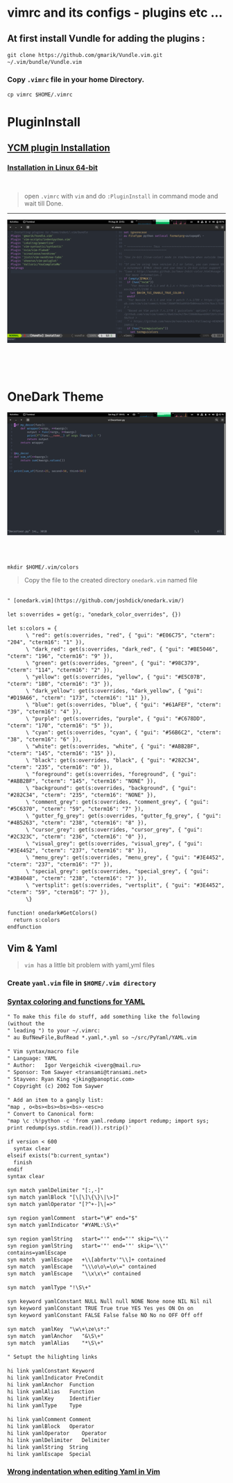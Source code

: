 # vimrc and its configs - plugins etc ...

## At first install Vundle for adding the plugins :

```
git clone https://github.com/gmarik/Vundle.vim.git ~/.vim/bundle/Vundle.vim
```

### Copy `.vimrc` file in your home Directory.

```
cp vimrc $HOME/.vimrc
``` 

# PluginInstall

## [YCM plugin Installation](https://github.com/ycm-core/YouCompleteMe#installation)

### [Installation in Linux 64-bit](https://github.com/ycm-core/YouCompleteMe#linux-64-bit)

</br>

> open `.vimrc` with `vim` and do `:PluginInstall` in command mode and wait till Done.
---

![PluginInstall](https://github.com/AliMehraji/Linux-Config/blob/master/vim/PluginInstall.png?raw=true)



</br></br></br>


# OneDark Theme 

![one-dark theme](https://github.com/AliMehraji/Linux-Config/blob/master/vim/OneDark_Theme.png?raw=true)

</br></br>

```
mkdir $HOME/.vim/colors
```
> Copy the file to the created directory `onedark.vim` named file




```vim

" [onedark.vim](https://github.com/joshdick/onedark.vim/)

let s:overrides = get(g:, "onedark_color_overrides", {})

let s:colors = {
      \ "red": get(s:overrides, "red", { "gui": "#E06C75", "cterm": "204", "cterm16": "1" }),
      \ "dark_red": get(s:overrides, "dark_red", { "gui": "#BE5046", "cterm": "196", "cterm16": "9" }),
      \ "green": get(s:overrides, "green", { "gui": "#98C379", "cterm": "114", "cterm16": "2" }),
      \ "yellow": get(s:overrides, "yellow", { "gui": "#E5C07B", "cterm": "180", "cterm16": "3" }),
      \ "dark_yellow": get(s:overrides, "dark_yellow", { "gui": "#D19A66", "cterm": "173", "cterm16": "11" }),
      \ "blue": get(s:overrides, "blue", { "gui": "#61AFEF", "cterm": "39", "cterm16": "4" }),
      \ "purple": get(s:overrides, "purple", { "gui": "#C678DD", "cterm": "170", "cterm16": "5" }),
      \ "cyan": get(s:overrides, "cyan", { "gui": "#56B6C2", "cterm": "38", "cterm16": "6" }),
      \ "white": get(s:overrides, "white", { "gui": "#ABB2BF", "cterm": "145", "cterm16": "15" }),
      \ "black": get(s:overrides, "black", { "gui": "#282C34", "cterm": "235", "cterm16": "0" }),
      \ "foreground": get(s:overrides, "foreground", { "gui": "#ABB2BF", "cterm": "145", "cterm16": "NONE" }),
      \ "background": get(s:overrides, "background", { "gui": "#282C34", "cterm": "235", "cterm16": "NONE" }),
      \ "comment_grey": get(s:overrides, "comment_grey", { "gui": "#5C6370", "cterm": "59", "cterm16": "7" }),
      \ "gutter_fg_grey": get(s:overrides, "gutter_fg_grey", { "gui": "#4B5263", "cterm": "238", "cterm16": "8" }),
      \ "cursor_grey": get(s:overrides, "cursor_grey", { "gui": "#2C323C", "cterm": "236", "cterm16": "0" }),
      \ "visual_grey": get(s:overrides, "visual_grey", { "gui": "#3E4452", "cterm": "237", "cterm16": "8" }),
      \ "menu_grey": get(s:overrides, "menu_grey", { "gui": "#3E4452", "cterm": "237", "cterm16": "7" }),
      \ "special_grey": get(s:overrides, "special_grey", { "gui": "#3B4048", "cterm": "238", "cterm16": "7" }),
      \ "vertsplit": get(s:overrides, "vertsplit", { "gui": "#3E4452", "cterm": "59", "cterm16": "7" }),
      \}

function! onedark#GetColors()
  return s:colors
endfunction
```



## Vim & Yaml 
> `vim `has a little bit problem with yaml,yml files  

### Create `yaml.vim` file in `$HOME/.vim directory`
### [Syntax coloring and functions for YAML](https://www.vim.org/scripts/script.php?script_id=739)

 

```vim
" To make this file do stuff, add something like the following (without the
" leading ") to your ~/.vimrc:
" au BufNewFile,BufRead *.yaml,*.yml so ~/src/PyYaml/YAML.vim

" Vim syntax/macro file
" Language:	YAML
" Author:	Igor Vergeichik <iverg@mail.ru>
" Sponsor: Tom Sawyer <transami@transami.net>
" Stayven: Ryan King <jking@panoptic.com>
" Copyright (c) 2002 Tom Saywer

" Add an item to a gangly list:
"map , o<bs><bs><bs><bs>-<esc>o
" Convert to Canonical form:
"map \c :%!python -c 'from yaml.redump import redump; import sys; print redump(sys.stdin.read()).rstrip()'

if version < 600
  syntax clear
elseif exists("b:current_syntax")
  finish
endif
syntax clear

syn match yamlDelimiter	"[:,-]"
syn match yamlBlock "[\[\]\{\}\|\>]"
syn match yamlOperator "[?^+-]\|=>"

syn region yamlComment	start="\#" end="$"
syn match yamlIndicator	"#YAML:\S\+"

syn region yamlString	start="'" end="'" skip="\\'"
syn region yamlString	start='"' end='"' skip='\\"' contains=yamlEscape
syn match  yamlEscape	+\\[abfnrtv'"\\]+ contained
syn match  yamlEscape	"\\\o\o\=\o\=" contained
syn match  yamlEscape	"\\x\x\+" contained

syn match  yamlType	"!\S\+"

syn keyword yamlConstant NULL Null null NONE None none NIL Nil nil
syn keyword yamlConstant TRUE True true YES Yes yes ON On on
syn keyword yamlConstant FALSE False false NO No no OFF Off off

syn match  yamlKey	"\w\+\ze\s*:"
syn match  yamlAnchor	"&\S\+"
syn match  yamlAlias	"*\S\+"

" Setupt the hilighting links

hi link yamlConstant Keyword
hi link yamlIndicator PreCondit
hi link yamlAnchor	Function
hi link yamlAlias	Function
hi link yamlKey		Identifier
hi link yamlType	Type

hi link yamlComment	Comment
hi link yamlBlock	Operator
hi link yamlOperator	Operator
hi link yamlDelimiter	Delimiter
hi link yamlString	String
hi link yamlEscape	Special
```

### [Wrong indentation when editing Yaml in Vim](https://stackoverflow.com/questions/26962999/wrong-indentation-when-editing-yaml-in-vim)


